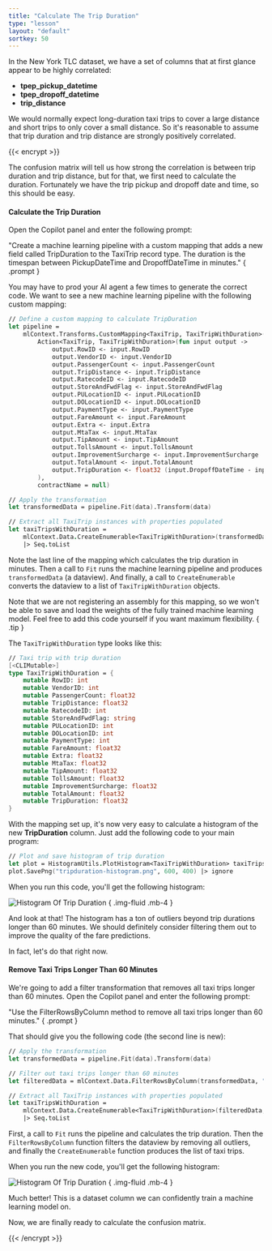 ```yaml
---
title: "Calculate The Trip Duration"
type: "lesson"
layout: "default"
sortkey: 50
---
```


In the New York TLC dataset, we have a set of columns that at first glance appear to be highly correlated: 

- **tpep_pickup_datetime**
- **tpep_dropoff_datetime**
- **trip_distance**

We would normally expect long-duration taxi trips to cover a large distance and short trips to only cover a small distance. So it's reasonable to assume that trip duration and trip distance are strongly positively correlated. 

{{< encrypt >}}

The confusion matrix will tell us how strong the correlation is between trip duration and trip distance, but for that, we first need to calculate the duration. Fortunately we have the trip pickup and dropoff date and time, so this should be easy.

#### Calculate the Trip Duration

Open the Copilot panel and enter the following prompt:

"Create a machine learning pipeline with a custom mapping that adds a new field called TripDuration to the TaxiTrip record type. The duration is the timespan between PickupDateTime and DropoffDateTime in minutes."
{ .prompt }

You may have to prod your AI agent a few times to generate the correct code. We want to see a new machine learning pipeline with the following custom mapping:

```fsharp
// Define a custom mapping to calculate TripDuration
let pipeline = 
    mlContext.Transforms.CustomMapping<TaxiTrip, TaxiTripWithDuration>(
        Action<TaxiTrip, TaxiTripWithDuration>(fun input output ->
            output.RowID <- input.RowID
            output.VendorID <- input.VendorID
            output.PassengerCount <- input.PassengerCount
            output.TripDistance <- input.TripDistance
            output.RatecodeID <- input.RatecodeID
            output.StoreAndFwdFlag <- input.StoreAndFwdFlag
            output.PULocationID <- input.PULocationID
            output.DOLocationID <- input.DOLocationID
            output.PaymentType <- input.PaymentType
            output.FareAmount <- input.FareAmount
            output.Extra <- input.Extra
            output.MtaTax <- input.MtaTax
            output.TipAmount <- input.TipAmount
            output.TollsAmount <- input.TollsAmount
            output.ImprovementSurcharge <- input.ImprovementSurcharge
            output.TotalAmount <- input.TotalAmount
            output.TripDuration <- float32 (input.DropoffDateTime - input.PickupDateTime).TotalMinutes
        ),
        contractName = null)

// Apply the transformation
let transformedData = pipeline.Fit(data).Transform(data)

// Extract all TaxiTrip instances with properties populated
let taxiTripsWithDuration = 
    mlContext.Data.CreateEnumerable<TaxiTripWithDuration>(transformedData, reuseRowObject = false)
    |> Seq.toList
```

Note the last line of the mapping which calculates the trip duration in minutes. Then a call to `Fit` runs the machine learning pipeline and produces `transformedData` (a dataview). And finally, a call to `CreateEnumerable` converts the dataview to a list of `TaxiTripWithDuration` objects.  

Note that we are not registering an assembly for this mapping, so we won't be able to save and load the weights of the fully trained machine learning model. Feel free to add this code yourself if you want maximum flexibility. 
{ .tip }

The `TaxiTripWithDuration` type looks like this:

```fsharp
// Taxi trip with trip duration
[<CLIMutable>]
type TaxiTripWithDuration = {
    mutable RowID: int
    mutable VendorID: int
    mutable PassengerCount: float32
    mutable TripDistance: float32
    mutable RatecodeID: int
    mutable StoreAndFwdFlag: string
    mutable PULocationID: int
    mutable DOLocationID: int
    mutable PaymentType: int
    mutable FareAmount: float32
    mutable Extra: float32
    mutable MtaTax: float32
    mutable TipAmount: float32
    mutable TollsAmount: float32
    mutable ImprovementSurcharge: float32
    mutable TotalAmount: float32
    mutable TripDuration: float32
}
```

With the mapping set up, it's now very easy to calculate a histogram of the new **TripDuration** column. Just add the following code to your main program:

```fsharp
// Plot and save histogram of trip duration
let plot = HistogramUtils.PlotHistogram<TaxiTripWithDuration> taxiTripsWithDuration "TripDuration"
plot.SavePng("tripduration-histogram.png", 600, 400) |> ignore
```

When you run this code, you'll get the following histogram:

![Histogram Of Trip Duration](../img/tripduration-histogram.png)
{ .img-fluid .mb-4 }

And look at that! The histogram has a ton of outliers beyond trip durations longer than 60 minutes. We should definitely consider filtering them out to improve the quality of the fare predictions. 

In fact, let's do that right now.

#### Remove Taxi Trips Longer Than 60 Minutes

We're going to add a filter transformation that removes all taxi trips longer than 60 minutes. Open the Copilot panel and enter the following prompt:

"Use the FilterRowsByColumn method to remove all taxi trips longer than 60 minutes."
{ .prompt }

That should give you the following code (the second line is new):

```fsharp
// Apply the transformation
let transformedData = pipeline.Fit(data).Transform(data)

// Filter out taxi trips longer than 60 minutes
let filteredData = mlContext.Data.FilterRowsByColumn(transformedData, "TripDuration", upperBound = 60.0)

// Extract all TaxiTrip instances with properties populated
let taxiTripsWithDuration = 
    mlContext.Data.CreateEnumerable<TaxiTripWithDuration>(filteredData, reuseRowObject = false)
    |> Seq.toList
```

First, a call to `Fit` runs the pipeline and calculates the trip duration. Then the `FilterRowsByColumn` function filters the dataview by removing all outliers, and finally the `CreateEnumerable` function produces the list of taxi trips. 

When you run the new code, you'll get the following histogram:

![Histogram Of Trip Duration](../img/tripduration-histogram-trim.png)
{ .img-fluid .mb-4 }

Much better! This is a dataset column we can confidently train a machine learning model on. 

Now, we are finally ready to calculate the confusion matrix. 

{{< /encrypt >}}